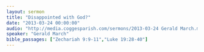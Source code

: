 ```yaml
---
layout: sermon
title: "Disappointed with God?"
date: "2013-03-24 00:00:00"
audio: "http://media.coggesparish.com/sermons/2013-03-24 Gerald March.mp3"
speaker: "Gerald March"
bible_passages: ["Zechariah 9:9-11","Luke 19:28-40"]
---
```

